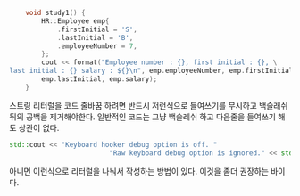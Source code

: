 ```cpp
    void study1() {
        HR::Employee emp{
            .firstInitial = 'S',
            .lastInitial = 'B',
            .employeeNumber = 7,
        };
        cout << format("Employee number : {}, first initial : {}, \
last initial : {} salary : ${}\n", emp.employeeNumber, emp.firstInitial, \
        emp.lastInitial, emp.salary);
    }
```
스트링 리터럴을 코드 줄바꿈 하려면 반드시 저런식으로 들여쓰기를 무시하고 백슬래쉬 뒤의 공백을 제거해야한다.
일반적인 코드는 그냥 백슬레쉬 하고 다음줄을 들여쓰기 해도 상관이 없다.

```cpp
std::cout << "Keyboard hooker debug option is off. "
                         "Raw keyboard debug option is ignored." << std::endl;
```
아니면 이런식으로 리터럴을 나눠서 작성하는 방법이 있다. 이것을 좀더 권장하는 바이다.
